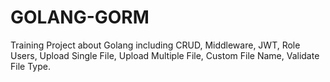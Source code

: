 # GOLANG-GORM
Training Project about Golang including CRUD, Middleware, JWT, Role Users, Upload Single File, Upload Multiple File, Custom File Name, Validate File Type. 
